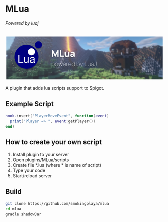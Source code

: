 # MLua
###### Powered by luaj

![header](https://raw.githubusercontent.com/smokingplaya/mlua/main/hat.png)

A plugin that adds lua scripts support to Spigot.

## Example Script
```lua
hook.insert("PlayerMoveEvent", function(event)
  print("Player => ", event:getPlayer())
end)
```

## How to create your own script
1. Install plugin to your server
2. Open plugins/MLua/scripts
3. Create file *.lua (where * is name of script)
4. Type your code
5. Start/reload server

## Build
```bash
git clone https://github.com/smokingplaya/mlua
cd mlua
gradle shadowJar
```
